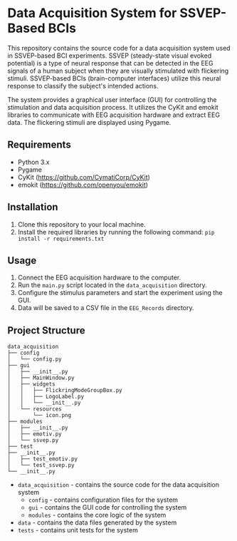 # Data Acquisition System for SSVEP-Based BCIs

This repository contains the source code for a data acquisition system used in SSVEP-based BCI experiments. SSVEP (steady-state visual evoked potential) is a type of neural response that can be detected in the EEG signals of a human subject when they are visually stimulated with flickering stimuli. SSVEP-based BCIs (brain-computer interfaces) utilize this neural response to classify the subject's intended actions.

The system provides a graphical user interface (GUI) for controlling the stimulation and data acquisition process. It utilizes the CyKit and emokit libraries to communicate with EEG acquisition hardware and extract EEG data. The flickering stimuli are displayed using Pygame.

## Requirements

- Python 3.x
- Pygame
- CyKit (https://github.com/CymatiCorp/CyKit)
- emokit (https://github.com/openyou/emokit)


## Installation

1. Clone this repository to your local machine.
2. Install the required libraries by running the following command: `pip install -r requirements.txt`

## Usage

1. Connect the EEG acquisition hardware to the computer.
2. Run the `main.py` script located in the `data_acquisition` directory.
3. Configure the stimulus parameters and start the experiment using the GUI.
4. Data will be saved to a CSV file in the `EEG_Records` directory.

## Project Structure

```
data_acquisition
├── config
│   └── config.py
├── gui
│   ├── __init__.py
│   ├── MainWindow.py
│   ├── widgets
│   │   ├── FlickringModeGroupBox.py
│   │   ├── LogoLabel.py
│   │   └── __init__.py
│   └── resources
│       └── icon.png
├── modules
│   ├── __init__.py
│   ├── emotiv.py
│   └── ssvep.py
├── test
├── __init__.py
│   ├── test_emotiv.py
│   └── test_ssvep.py
└── __init__.py
```

- `data_acquisition` - contains the source code for the data acquisition system
  - `config` - contains configuration files for the system
  - `gui` - contains the GUI code for controlling the system
  - `modules` - contains the core logic of the system
- `data` - contains the data files generated by the system
- `tests` - contains unit tests for the system

